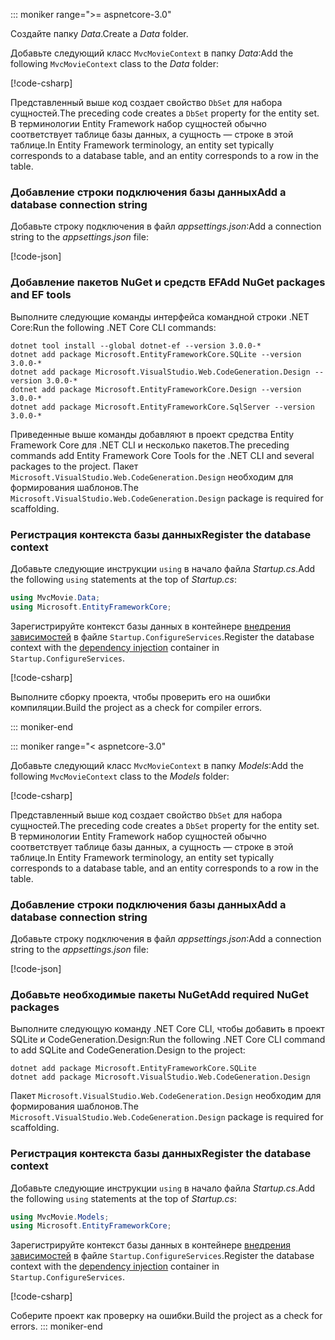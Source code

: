 ::: moniker range=">= aspnetcore-3.0"

<a name="dc"></a>

<span data-ttu-id="c2b38-101">Создайте папку *Data*.</span><span class="sxs-lookup"><span data-stu-id="c2b38-101">Create a *Data* folder.</span></span>

<span data-ttu-id="c2b38-102">Добавьте следующий класс `MvcMovieContext` в папку *Data*:</span><span class="sxs-lookup"><span data-stu-id="c2b38-102">Add the following `MvcMovieContext` class to the *Data* folder:</span></span>  

[!code-csharp[](~/tutorials/first-mvc-app/start-mvc/sample/MvcMovie3/zDocOnly/MvcMovieContext.cs?name=snippet)]

<span data-ttu-id="c2b38-103">Представленный выше код создает свойство `DbSet` для набора сущностей.</span><span class="sxs-lookup"><span data-stu-id="c2b38-103">The preceding code creates a `DbSet` property for the entity set.</span></span> <span data-ttu-id="c2b38-104">В терминологии Entity Framework набор сущностей обычно соответствует таблице базы данных, а сущность — строке в этой таблице.</span><span class="sxs-lookup"><span data-stu-id="c2b38-104">In Entity Framework terminology, an entity set typically corresponds to a database table, and an entity corresponds to a row in the table.</span></span>

<a name="cs"></a>

### <a name="add-a-database-connection-string"></a><span data-ttu-id="c2b38-105">Добавление строки подключения базы данных</span><span class="sxs-lookup"><span data-stu-id="c2b38-105">Add a database connection string</span></span>

<span data-ttu-id="c2b38-106">Добавьте строку подключения в файл *appsettings.json*:</span><span class="sxs-lookup"><span data-stu-id="c2b38-106">Add a connection string to the *appsettings.json* file:</span></span>

[!code-json[](~/tutorials/first-mvc-app/start-mvc/sample/MvcMovie3/appsettings_SQLite.json?highlight=10-12)]

### <a name="add-nuget-packages-and-ef-tools"></a><span data-ttu-id="c2b38-107">Добавление пакетов NuGet и средств EF</span><span class="sxs-lookup"><span data-stu-id="c2b38-107">Add NuGet packages and EF tools</span></span>

<span data-ttu-id="c2b38-108">Выполните следующие команды интерфейса командной строки .NET Core:</span><span class="sxs-lookup"><span data-stu-id="c2b38-108">Run the following .NET Core CLI commands:</span></span>

```dotnetcli
dotnet tool install --global dotnet-ef --version 3.0.0-*
dotnet add package Microsoft.EntityFrameworkCore.SQLite --version 3.0.0-*
dotnet add package Microsoft.VisualStudio.Web.CodeGeneration.Design --version 3.0.0-*
dotnet add package Microsoft.EntityFrameworkCore.Design --version 3.0.0-*
dotnet add package Microsoft.EntityFrameworkCore.SqlServer --version 3.0.0-*
```

<span data-ttu-id="c2b38-109">Приведенные выше команды добавляют в проект средства Entity Framework Core для .NET CLI и несколько пакетов.</span><span class="sxs-lookup"><span data-stu-id="c2b38-109">The preceding commands add Entity Framework Core Tools for the .NET CLI and several packages to the project.</span></span> <span data-ttu-id="c2b38-110">Пакет `Microsoft.VisualStudio.Web.CodeGeneration.Design` необходим для формирования шаблонов.</span><span class="sxs-lookup"><span data-stu-id="c2b38-110">The `Microsoft.VisualStudio.Web.CodeGeneration.Design` package is required for scaffolding.</span></span>

<a name="reg"></a>

### <a name="register-the-database-context"></a><span data-ttu-id="c2b38-111">Регистрация контекста базы данных</span><span class="sxs-lookup"><span data-stu-id="c2b38-111">Register the database context</span></span>

<span data-ttu-id="c2b38-112">Добавьте следующие инструкции `using` в начало файла *Startup.cs*.</span><span class="sxs-lookup"><span data-stu-id="c2b38-112">Add the following `using` statements at the top of *Startup.cs*:</span></span>

```csharp
using MvcMovie.Data;
using Microsoft.EntityFrameworkCore;
```

<span data-ttu-id="c2b38-113">Зарегистрируйте контекст базы данных в контейнере [внедрения зависимостей](xref:fundamentals/dependency-injection) в файле `Startup.ConfigureServices`.</span><span class="sxs-lookup"><span data-stu-id="c2b38-113">Register the database context with the [dependency injection](xref:fundamentals/dependency-injection) container in `Startup.ConfigureServices`.</span></span>

[!code-csharp[](~/tutorials/first-mvc-app/start-mvc/sample/MvcMovie3/Startup.cs?name=snippet_UseSqlite&highlight=6-7)]

<span data-ttu-id="c2b38-114">Выполните сборку проекта, чтобы проверить его на ошибки компиляции.</span><span class="sxs-lookup"><span data-stu-id="c2b38-114">Build the project as a check for compiler errors.</span></span>

::: moniker-end

::: moniker range="< aspnetcore-3.0"

<span data-ttu-id="c2b38-115">Добавьте следующий класс `MvcMovieContext` в папку *Models*:</span><span class="sxs-lookup"><span data-stu-id="c2b38-115">Add the following `MvcMovieContext` class to the *Models* folder:</span></span>  

[!code-csharp[](~/tutorials/first-mvc-app/start-mvc/sample/MvcMovie22/Data/MvcMovieContext.cs)]

<span data-ttu-id="c2b38-116">Представленный выше код создает свойство `DbSet` для набора сущностей.</span><span class="sxs-lookup"><span data-stu-id="c2b38-116">The preceding code creates a `DbSet` property for the entity set.</span></span> <span data-ttu-id="c2b38-117">В терминологии Entity Framework набор сущностей обычно соответствует таблице базы данных, а сущность — строке в этой таблице.</span><span class="sxs-lookup"><span data-stu-id="c2b38-117">In Entity Framework terminology, an entity set typically corresponds to a database table, and an entity corresponds to a row in the table.</span></span>

<a name="cs"></a>

### <a name="add-a-database-connection-string"></a><span data-ttu-id="c2b38-118">Добавление строки подключения базы данных</span><span class="sxs-lookup"><span data-stu-id="c2b38-118">Add a database connection string</span></span>

<span data-ttu-id="c2b38-119">Добавьте строку подключения в файл *appsettings.json*:</span><span class="sxs-lookup"><span data-stu-id="c2b38-119">Add a connection string to the *appsettings.json* file:</span></span>

[!code-json[](~/tutorials/razor-pages/razor-pages-start/sample/RazorPagesMovie/appsettings_SQLite.json?highlight=8-10)]

### <a name="add-required-nuget-packages"></a><span data-ttu-id="c2b38-120">Добавьте необходимые пакеты NuGet</span><span class="sxs-lookup"><span data-stu-id="c2b38-120">Add required NuGet packages</span></span>

<span data-ttu-id="c2b38-121">Выполните следующую команду .NET Core CLI, чтобы добавить в проект SQLite и CodeGeneration.Design:</span><span class="sxs-lookup"><span data-stu-id="c2b38-121">Run the following .NET Core CLI command to add SQLite and CodeGeneration.Design  to the project:</span></span>

```dotnetcli
dotnet add package Microsoft.EntityFrameworkCore.SQLite
dotnet add package Microsoft.VisualStudio.Web.CodeGeneration.Design
```

<span data-ttu-id="c2b38-122">Пакет `Microsoft.VisualStudio.Web.CodeGeneration.Design` необходим для формирования шаблонов.</span><span class="sxs-lookup"><span data-stu-id="c2b38-122">The `Microsoft.VisualStudio.Web.CodeGeneration.Design` package is required for scaffolding.</span></span>

<a name="reg"></a>

### <a name="register-the-database-context"></a><span data-ttu-id="c2b38-123">Регистрация контекста базы данных</span><span class="sxs-lookup"><span data-stu-id="c2b38-123">Register the database context</span></span>

<span data-ttu-id="c2b38-124">Добавьте следующие инструкции `using` в начало файла *Startup.cs*.</span><span class="sxs-lookup"><span data-stu-id="c2b38-124">Add the following `using` statements at the top of *Startup.cs*:</span></span>

```csharp
using MvcMovie.Models;
using Microsoft.EntityFrameworkCore;
```

<span data-ttu-id="c2b38-125">Зарегистрируйте контекст базы данных в контейнере [внедрения зависимостей](xref:fundamentals/dependency-injection) в файле `Startup.ConfigureServices`.</span><span class="sxs-lookup"><span data-stu-id="c2b38-125">Register the database context with the [dependency injection](xref:fundamentals/dependency-injection) container in `Startup.ConfigureServices`.</span></span>

[!code-csharp[](~/tutorials/first-mvc-app/start-mvc/sample/MvcMovie22/Startup.cs?name=snippet_UseSqlite&highlight=11-12)]

<span data-ttu-id="c2b38-126">Соберите проект как проверку на ошибки.</span><span class="sxs-lookup"><span data-stu-id="c2b38-126">Build the project as a check for errors.</span></span>
::: moniker-end